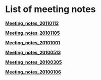 # List of meeting notes #
**[Meeting\_notes\_20110112](Meeting_notes_20110112.md)**

**[Meeting\_notes\_20101105](Meeting_notes_20101105.md)**

**[Meeting\_notes\_20101001](Meeting_notes_20101001.md)**

**[Meeting\_notes\_20100513](Meeting_notes_20100513.md)**

**[Meeting\_notes\_20100305](Meeting_notes_20100305.md)**

**[Meeting\_notes\_20100106](Meeting_notes_20100106.md)**

